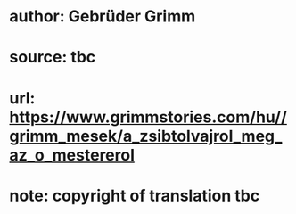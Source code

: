 # author: Gebrüder Grimm
# source: tbc
# url: https://www.grimmstories.com/hu//grimm_mesek/a_zsibtolvajrol_meg_az_o_mestererol
# note: copyright of translation tbc



